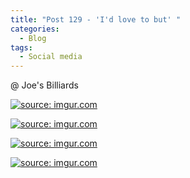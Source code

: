 ```yaml
---
title: "Post 129 - 'I'd love to but' "
categories:
  - Blog
tags:
  - Social media
---
```


@ Joe's Billiards

<a href="https://imgur.com/32zNaku"><img src="https://i.imgur.com/32zNaku.jpg" title="source: imgur.com" /></a>

<a href="https://imgur.com/iB6lo2f"><img src="https://i.imgur.com/iB6lo2f.jpg" title="source: imgur.com" /></a>

<a href="https://imgur.com/gKDkRLl"><img src="https://i.imgur.com/gKDkRLl.jpg" title="source: imgur.com" /></a>

<a href="https://imgur.com/CJnM1en"><img src="https://i.imgur.com/CJnM1en.mp4" title="source: imgur.com" /></a>

<script src="https://utteranc.es/client.js"
        repo="serendipityinlife/serendipityinlife.github.io"
        issue-term="pathname"
        theme="github-light"
        crossorigin="anonymous"
        async>
</script>
